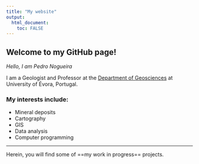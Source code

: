 ```yaml
---
title: "My website"
output: 
  html_document:
    toc: FALSE
---
```





## Welcome to my GitHub page!


*Hello, I am Pedro Nogueira*

I am a Geologist and Professor at the [Department of Geosciences](https://www.dgeo.uevora.pt/)
at University of Évora, Portugal.

### My interests include:

- Mineral deposits
- Cartography
- GIS
- Data analysis
- Computer programming

---
Herein, you will find some of ==my work in progress== projects.








